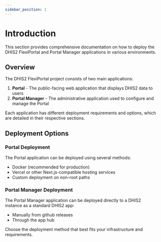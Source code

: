 ```yaml
---
sidebar_position: 1
---
```


# Introduction

This section provides comprehensive documentation on how to deploy the DHIS2 FlexiPortal and Portal Manager applications in various environments.

## Overview

The DHIS2 FlexiPortal project consists of two main applications:

1. **Portal** - The public-facing web application that displays DHIS2 data to users
2. **Portal Manager** - The administrative application used to configure and manage the Portal

Each application has different deployment requirements and options, which are detailed in their respective sections.

## Deployment Options

### Portal Deployment
The Portal application can be deployed using several methods:
- Docker (recommended for production)
- Vercel or other Next.js-compatible hosting services
- Custom deployment on non-root paths

### Portal Manager Deployment
The Portal Manager application can be deployed directly to a DHIS2 instance as a standard DHIS2 app:
 - Manually from github releases
 - Through the app hub

Choose the deployment method that best fits your infrastructure and requirements.

